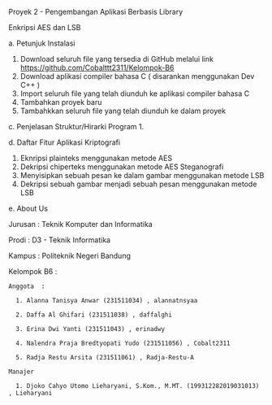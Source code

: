 Proyek 2 - Pengembangan Aplikasi Berbasis Library

Enkripsi AES dan LSB

a. Petunjuk Instalasi
  1. Download seluruh file yang tersedia di GitHub melalui link https://github.com/Cobalttt2311/Kelompok-B6
  2. Download aplikasi compiler bahasa C ( disarankan menggunakan Dev C++ )
  3. Import seluruh file yang telah diunduh ke aplikasi compiler bahasa C
  4. Tambahkan proyek baru
  5. Tambahkkan seluruh file yang telah diunduh ke dalam proyek

c. Penjelasan Struktur/Hirarki Program
  1.

d. Daftar Fitur Aplikasi 
Kriptografi
  1. Eknripsi plainteks menggunakan metode AES
  2. Dekripsi chiperteks menggunakan metode AES
Steganografi
  3. Menyisipkan sebuah pesan ke dalam gambar menggunakan metode LSB
  4. Dekripsi sebuah gambar menjadi sebuah pesan menggunakan metode LSB

e. About Us

  Jurusan    : Teknik Komputer dan Informatika
  
  Prodi      : D3 - Teknik Informatika
  
  Kampus     : Politeknik Negeri Bandung 
  
  Kelompok B6   :
  
    Anggota  :
    
      1. Alanna Tanisya Anwar (231511034) , alannatnsyaa
      
      2. Daffa Al Ghifari (231511038) , daffalghi
      
      3. Erina Dwi Yanti (231511043) , erinadwy
      
      4. Nalendra Praja Bredtyopati Yudo (231511056) , Cobalt2311
      
      5. Radja Restu Arsita (231511061) , Radja-Restu-A
      
    Manajer
    
      1. Djoko Cahyo Utomo Lieharyani, S.Kom., M.MT. (199312282019031013) , Lieharyani
  


